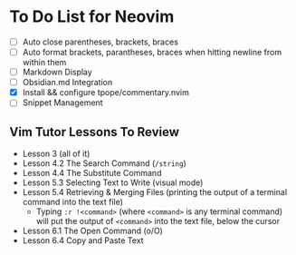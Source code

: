 # To Do List for Neovim

- [ ] Auto close parentheses, brackets, braces
- [ ] Auto format brackets, parantheses, braces when hitting newline from within them
- [ ] Markdown Display
- [ ] Obsidian.md Integration
- [x] Install && configure tpope/commentary.nvim
- [ ] Snippet Management

## Vim Tutor Lessons To Review

- Lesson 3 (all of it)
- Lesson 4.2 The Search Command (`/string`)
- Lesson 4.4 The Substitute Command
- Lesson 5.3 Selecting Text to Write (visual mode)
- Lesson 5.4 Retrieving & Merging Files (printing the output of a terminal command into the text file)
  - Typing `:r !<command>` (where `<command>` is any terminal command) will put the output of `<command>` into the text file, below the cursor
- Lesson 6.1 The Open Command (o/O)
- Lesson 6.4 Copy and Paste Text
